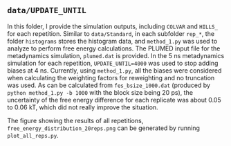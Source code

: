 ## `data/UPDATE_UNTIL`
In this folder, I provide the simulation outputs, including `COLVAR` and `HILLS_` for each repetition. Similar to `data/Standard`, in each subfolder `rep_*`, the folder `histograms` stores the histogram data, and `method_1.py` was used to analyze to perform free energy calculations. The PLUMED input file for the metadynamics simulation, `plumed.dat` is provided. In the 5 ns metadynamics simulation for each repetition, `UPDATE_UNTIL=4000` was used to stop adding biases at 4 ns. Currently, using `method_1.py`, all the biases were considered when calculating the weighting factors for reweighting and no truncation was used. As can be calculated from `fes_bsize_1000.dat` (produced by `python method_1.py -b 1000` with the block size being 20 ps), the uncertainty of the free energy difference for each replicate was about 0.05 to 0.06 kT, which did not really improve the situation. 

The figure showing the results of all repetitions, `free_energy_distribution_20reps.png` can be generated by running `plot_all_reps.py`. 